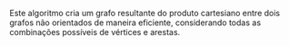 Este algoritmo cria um grafo resultante do produto cartesiano entre dois grafos não orientados de maneira eficiente, 
considerando todas as combinações possíveis de vértices e arestas.
